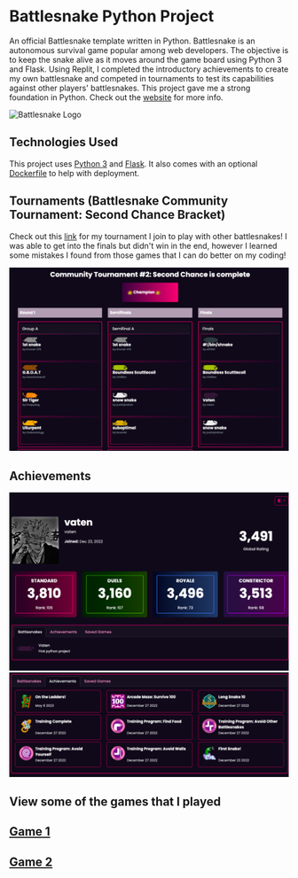 # Battlesnake Python Project

An official Battlesnake template written in Python. Battlesnake is an autonomous survival game popular among web developers. The objective is to keep the snake alive as it moves around the game board using Python 3 and Flask. Using Replit, I completed the introductory achievements to create my own battlesnake and competed in tournaments to test its capabilities against other players' battlesnakes. This project gave me a strong foundation in Python. Check out the [website](https://play.battlesnake.com) for more info.

![Battlesnake Logo](https://media.battlesnake.com/social/StarterSnakeGitHubRepos_Python.png)

## Technologies Used

This project uses [Python 3](https://www.python.org/) and [Flask](https://flask.palletsprojects.com/). It also comes with an optional [Dockerfile](https://docs.docker.com/engine/reference/builder/) to help with deployment.

## Tournaments (Battlesnake Community Tournament: Second Chance Bracket)

Check out this [link](https://www.youtube.com/watch?v=6T-pkF3ImsE&ab_channel=coreyja) for my tournament I join to play with other battlesnakes! I was able to get into the finals but didn't win in the end, however I learned some mistakes I found from those games that I can do better on my coding!

![Tournament](Battlesnake_Tournament.png)

## Achievements

![My profile](Battlesnake_profile.png)
![Achievements](Battlesnake_Achievements.png)

## View some of the games that I played

## [Game 1](https://play.battlesnake.com/game/533599aa-3f8f-4ac4-a5f2-f1df2d5dcfa5?turn=0)
## [Game 2](https://play.battlesnake.com/game/0a9f4c4b-20f9-4a37-96e0-65503ae1146c?turn=0)
